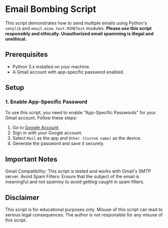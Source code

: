 # Email Bombing Script

This script demonstrates how to send multiple emails using Python's `smtplib` and `email.mime.text.MIMEText` modules. **Please use this script responsibly and ethically. Unauthorized email spamming is illegal and unethical.**

## Prerequisites

- Python 3.x installed on your machine.
- A Gmail account with app-specific password enabled.

## Setup

### 1. Enable App-Specific Password

To use this script, you need to enable "App-Specific Passwords" for your Gmail account. Follow these steps:

1. Go to [Google Account](https://myaccount.google.com/apppasswords).
2. Sign in with your Google account.
3. Select `Mail` as the app and `Other (Custom name)` as the device.
4. Generate the password and save it securely.
## Important Notes
Gmail Compatibility: This script is tested and works with Gmail's SMTP server.
Avoid Spam Filters: Ensure that the subject of the email is meaningful and not spammy to avoid getting caught in spam filters.

## Disclaimer
This script is for educational purposes only. Misuse of this script can lead to serious legal consequences. The author is not responsible for any misuse of this script.